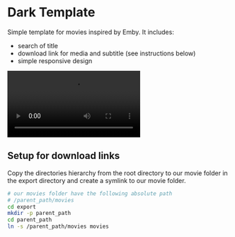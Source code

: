 # Dark Template

Simple template for movies inspired by Emby. It includes:

- search of title
- download link for media and subtitle (see instructions below)
- simple responsive design

![](https://buron.coffee/files/darkTemplate/preview.webm)

## Setup for download links

Copy the directories hierarchy from the root directory to our movie folder in the export directory and create a symlink
to our movie folder.

```bash
# our movies folder have the following absolute path
# /parent_path/movies
cd export
mkdir -p parent_path
cd parent_path
ln -s /parent_path/movies movies
```



